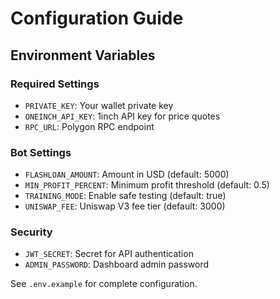 # Configuration Guide

## Environment Variables

### Required Settings
- `PRIVATE_KEY`: Your wallet private key
- `ONEINCH_API_KEY`: 1inch API key for price quotes
- `RPC_URL`: Polygon RPC endpoint

### Bot Settings
- `FLASHLOAN_AMOUNT`: Amount in USD (default: 5000)
- `MIN_PROFIT_PERCENT`: Minimum profit threshold (default: 0.5)
- `TRAINING_MODE`: Enable safe testing (default: true)
- `UNISWAP_FEE`: Uniswap V3 fee tier (default: 3000)

### Security
- `JWT_SECRET`: Secret for API authentication
- `ADMIN_PASSWORD`: Dashboard admin password

See `.env.example` for complete configuration.
